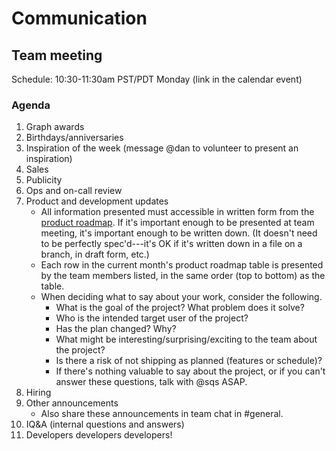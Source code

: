 # Communication

## Team meeting

Schedule: 10:30-11:30am PST/PDT Monday (link in the calendar event)

### Agenda

1.  Graph awards
1.  Birthdays/anniversaries
1.  Inspiration of the week (message @dan to volunteer to present an inspiration)
1.  Sales
1.  Publicity
1.  Ops and on-call review
1.  Product and development updates
    - All information presented must accessible in written form from the [product roadmap](https://docs.sourcegraph.com/dev/roadmap). If it's important enough to be presented at team meeting, it's important enough to be written down. (It doesn't need to be perfectly spec'd---it's OK if it's written down in a file on a branch, in draft form, etc.)
    - Each row in the current month's product roadmap table is presented by the team members listed, in the same order (top to bottom) as the table.
    - When deciding what to say about your work, consider the following.
      - What is the goal of the project? What problem does it solve?
      - Who is the intended target user of the project?
      - Has the plan changed? Why?
      - What might be interesting/surprising/exciting to the team about the project?
      - Is there a risk of not shipping as planned (features or schedule)?
      - If there's nothing valuable to say about the project, or if you can't answer these questions, talk with @sqs ASAP.
1.  Hiring
1.  Other announcements
    - Also share these announcements in team chat in #general.
1.  IQ&A (internal questions and answers)
1.  Developers developers developers!
